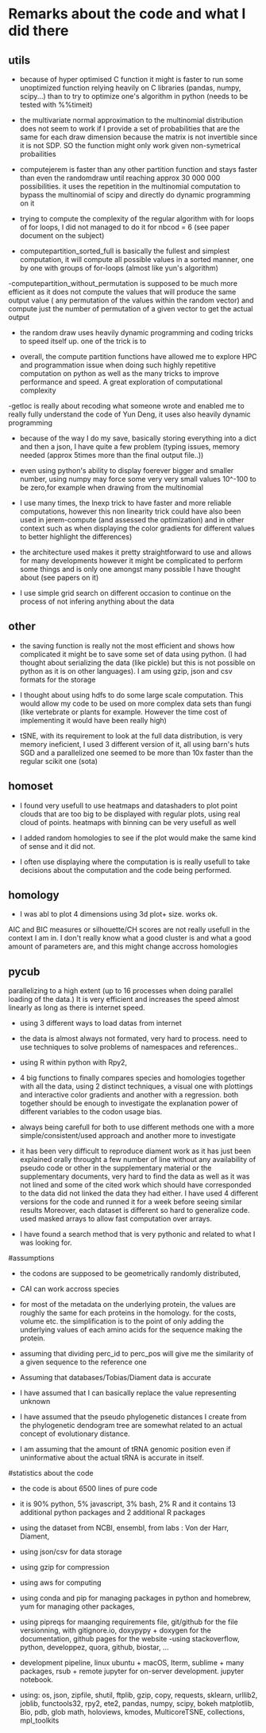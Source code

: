 # Remarks about the code and what I did there


## utils

- because of hyper optimised C function it might is faster to run some unoptimized function relying heavily on C libraries (pandas, numpy, scipy...) than to try to optimize one's algorithm in python (needs to be tested with %%timeit)

- the multivariate normal approximation to the multinomial distribution does not seem to work if I provide a set of probabilities that are the same for each draw dimension because the matrix is not invertible since it is not SDP. SO the function might only work given non-symetrical probailities

- computejerem is faster than any other partition function and stays faster than even the randomdraw until reaching approx 30 000 000 possibilities. it uses the repetition in the multinomial computation to bypass the multinomial of scipy and directly do dynamic programming on it

- trying to compute the complexity of the regular algorithm with for loops of for loops, I did not managed to do it for nbcod = 6 (see paper document on the subject)

- computepartition_sorted_full is basically the fullest and simplest computation, it will compute all possible values in a sorted manner, one by one with groups of for-loops (almost like yun's algorithm)

-computepartition_without_permutation is supposed to be much more efficient as it does not compute the values that will produce the same output value ( any permutation of the values within the random vector) and compute just the number of permutation of a given vector to get the actual output

- the random draw uses heavily dynamic programming and coding tricks to speed itself up. one of the trick is to 

- overall, the compute partition functions have allowed me to explore HPC and programmation issue when doing such highly repetitive computation on python as well as the many tricks to improve performance and speed. A great exploration of computational complexity

-getloc is really about recoding what someone wrote and enabled me to really fully understand the code of Yun Deng, it uses also heavily dynamic programming


- because of the way I do my save, basically storing everything into a dict and then a json, I have quite a few problem (typing issues, memory needed (approx 5times more than the final output file..))

- even using python's ability to display foerever bigger and smaller number, using numpy may force some very very small values 10^-100 to be zero,for example when drawing from the multinomial

- I use many times, the lnexp trick to have faster and more reliable computations, however this non linearity trick could have also been used in jerem-compute (and assessed the optimization) and in other context such as when displaying the color gradients for different values to better highlight the differences)

- the architecture used makes it pretty straightforward to use and allows for many developments however it might be complicated to perform some things and is only one amongst many possible I have thought about (see papers on it)

- I use simple grid search on different occasion to continue on the process of not infering anything about the data

## other

- the saving function is really not the most efficient and shows how complicated it might be to save some set of data using python. (I had thought about serializing the data (like pickle) but this is not possible on python as it is on other languages). I am using gzip, json and csv formats for the storage

- I thought about using hdfs to do some large scale computation. This would allow my code to be used on more complex data sets than fungi (like vertebrate or plants for example. However the time cost of implementing it would have been really high)

- tSNE, with its requirement to look at the full data distribution, is very memory ineficient, I used 3 different version of it, all using barn's huts SGD and a parallelized one seemed to be more than 10x faster than the regular scikit one (sota)

## homoset

- I found very usefull to use heatmaps and datashaders to plot point clouds that are too big to be displayed with regular plots, using real cloud of points.
heatmaps with binning can be very usefull as well

- I added random homologies to see if the plot would make the same kind of sense and it did not.

- I often use displaying where the computation is is really usefull to take decisions about the computation and the code being performed. 

## homology

- I was abl to plot 4 dimensions using 3d plot+ size. works ok.

AIC and BIC measures or silhouette/CH scores are not really usefull in the context I am in. I don't really know what a good cluster is and what a good amount of parameters are, and this might change accross homologies 

## pycub

parallelizing to a high extent (up to 16 processes when doing parallel loading of the data.) It is very efficient and increases the speed almost linearly as long as there is internet speed.

- using 3 different ways to load datas from internet 

- the data is almost always not formated, very hard to process. need to use techniques to solve problems of namespaces and references..

- using R within python with Rpy2, 

- 4 big functions to finally compares species and homologies together with all the data, using 2 distinct techniques, a visual one with plottings and interactive color gradients and another with a regression. both together should be enough to investigate the explanation power of different variables to the codon usage bias.

- always being carefull for both to use different methods one with a more simple/consistent/used approach and another more  to investigate 

- it has been very difficult to reproduce diament work as it has just been explained orally throught a few number of line without any availability of pseudo code or other in the supplementary material or the supplementary documents, very hard to find the data as well as it was not lined and some of the cited work which should have corresponded to the data did not linked the data they had either. I have used 4 different versions for the code and runned it for a week before seeing similar results Moreover, each dataset is different so hard to generalize code. used masked arrays to allow fast computation over arrays.

- I have found a search method that is very pythonic and related to what I was looking for.

#assumptions
- the codons are supposed to be geometrically randomly distributed,

- CAI can work accross species

- for most of the metadata on the underlying protein, the values are roughly the same for each proteins in the homology. for the costs, volume etc. the simplification is to the point of only adding the underlying values of each amino acids for the sequence making the protein.

- assuming that dividing perc_id to perc_pos will give me the similarity of a given sequence to the reference one

- Assuming that databases/Tobias/Diament data is accurate  

- I have assumed that I can basically replace the value representing unknown 

- I have assumed that the pseudo phylogenetic distances I create from the phylogenetic dendogram tree are somewhat related to an actual concept of evolutionary distance.

- I am assuming that the amount of tRNA genomic position even if uninformative about the actual tRNA is accurate in itself. 

#statistics about the code

- the code is about 6500 lines of pure code 
- it is 90% python, 5% javascript, 3% bash, 2% R and it contains 13 additional python packages and 2 additional R packages

- using the dataset from NCBI, ensembl, from labs : Von der Harr, Diament, 

- using json/csv for data storage
- using gzip for compression
- using aws for computing
- using conda and pip for managing packages in python and homebrew, yum for managing other packages,
- using pipreqs for maanging requirements file, git/github for the file versionning, with gitignore.io, doxypypy + doxygen for the documentation,
github pages for the website
-using stackoverflow, python, developpez, quora, github, biostar, ...

- development pipeline, linux ubuntu + macOS, Iterm, sublime + many packages, rsub + remote jupyter for on-server development. jupyter notebook.

- using:
 os, json, zipfile, shutil, ftplib, gzip, copy, requests, sklearn, urllib2, joblib, functools32, rpy2, ete2, pandas, numpy, scipy, bokeh
matplotlib, Bio, pdb, glob
math, holoviews, kmodes, MulticoreTSNE, collections, mpl_toolkits
